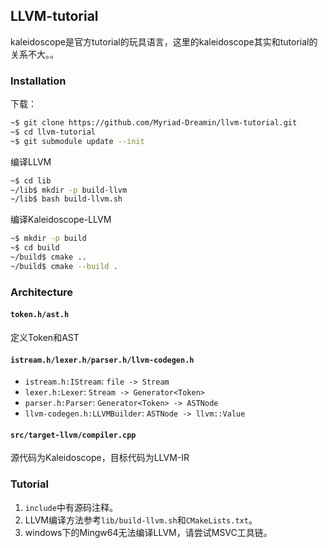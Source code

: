 
## LLVM-tutorial

kaleidoscope是官方tutorial的玩具语言，这里的kaleidoscope其实和tutorial的关系不大。。

### Installation

下载：
```bash
~$ git clone https://github.com/Myriad-Dreamin/llvm-tutorial.git
~$ cd llvm-tutorial
~$ git submodule update --init
```

编译LLVM
```bash
~$ cd lib
~/lib$ mkdir -p build-llvm
~/lib$ bash build-llvm.sh
```

编译Kaleidoscope-LLVM
```bash
~$ mkdir -p build
~$ cd build
~/build$ cmake ..
~/build$ cmake --build .
```

### Architecture

#### `token.h/ast.h`

定义Token和AST

#### `istream.h/lexer.h/parser.h/llvm-codegen.h`

+ `istream.h:IStream`: `file -> Stream`
+ `lexer.h:Lexer`: `Stream -> Generator<Token>`
+ `parser.h:Parser`: `Generator<Token> -> ASTNode`
+ `llvm-codegen.h:LLVMBuilder`: `ASTNode -> llvm::Value`

#### `src/target-llvm/compiler.cpp`

源代码为Kaleidoscope，目标代码为LLVM-IR

### Tutorial

1. `include`中有源码注释。
2. LLVM编译方法参考`lib/build-llvm.sh`和`CMakeLists.txt`。
3. windows下的Mingw64无法编译LLVM，请尝试MSVC工具链。
